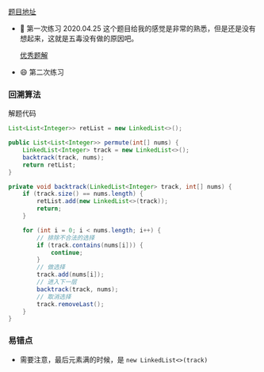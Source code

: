 [题目地址](https://leetcode-cn.com/problems/permutations/)



- :slightly_smiling_face: 第一次练习 2020.04.25 这个题目给我的感觉是非常的熟悉，但是还是没有想起来，这就是五毒没有做的原因吧。

  [优秀题解](https://leetcode-cn.com/problems/permutations/solution/hui-su-suan-fa-xiang-jie-by-labuladong-2/)

- :smile: 第二次练习 



### 回溯算法

解题代码

```java
List<List<Integer>> retList = new LinkedList<>();

public List<List<Integer>> permute(int[] nums) {
    LinkedList<Integer> track = new LinkedList<>();
    backtrack(track, nums);
    return retList;
}

private void backtrack(LinkedList<Integer> track, int[] nums) {
    if (track.size() == nums.length) {
        retList.add(new LinkedList<>(track));
        return;
    }

    for (int i = 0; i < nums.length; i++) {
        // 排除不合法的选择
        if (track.contains(nums[i])) {
            continue;
        }
        // 做选择
        track.add(nums[i]);
        // 进入下一层
        backtrack(track, nums);
        // 取消选择
        track.removeLast();
    }
}

```



### 易错点

- 需要注意，最后元素满的时候，是 `new LinkedList<>(track)` 
